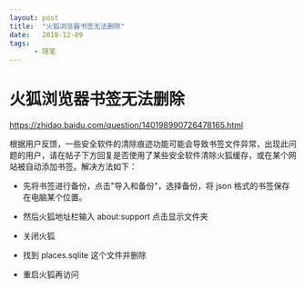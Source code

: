 ```yaml
---
layout: post
title:  "火狐浏览器书签无法删除"
date:   2018-12-09
tags:
      - 随笔
---
```


# 火狐浏览器书签无法删除


<https://zhidao.baidu.com/question/140198990726478165.html>



根据用户反馈，一些安全软件的清除痕迹功能可能会导致书签文件异常，出现此问题的用户，请在帖子下方回复是否使用了某些安全软件清除火狐缓存，或在某个网站被自动添加书签。解决方法如下：

-   先将书签进行备份，点击"导入和备份"，选择备份，将 json
    格式的书签保存在电脑某个位置。

-   然后火狐地址栏输入 about:support 点击显示文件夹

-   关闭火狐

-   找到 places.sqlite 这个文件并删除

-   重启火狐再访问



